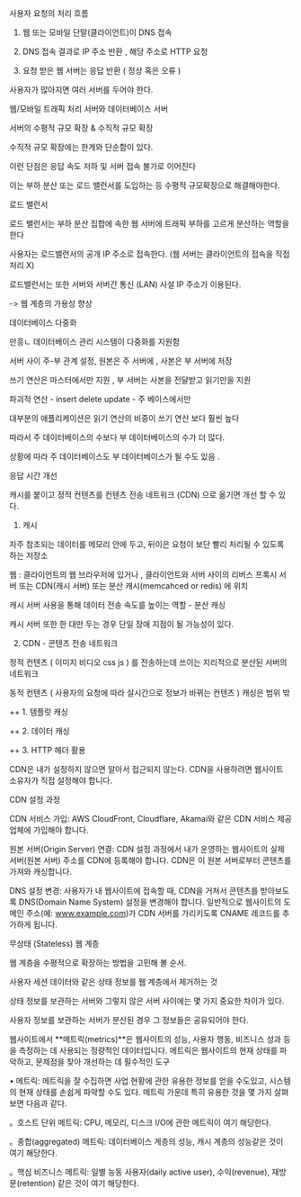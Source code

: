 사용자 요청의 처리 흐름 

1. 웹 또는 모바일 단말(클라이언트)이 DNS 접속

2. DNS 접속 결과로 IP 주소 반환 , 해당 주소로 HTTP 요청 

3. 요청 받은 웹 서버는 응답 반환 ( 정상 혹은 오류 )

사용자가 많아지면 여러 서버를 두어야 한다. 

웹/모바일 트래픽 처리 서버와 데이터베이스 서버


서버의 수평적 규모 확장 & 수직적 규모 확장 


수직적 규모 확장에는 한계와 단순함이 있다.

이런 단점은 응답 속도 저하 및 서버 접속 불가로 이어진다 

이는 부하 분산 또는 로드 밸런서를 도입하는 등 수평적 규모확장으로 해결해야한다. 


로드 밸런서 

로드 밸런서는 부하 분산 집합에 속한 웹 서버에 트래픽 부하를 고르게 분산하는 역할을 한다 

사용자는 로드밸런서의 공개 IP 주소로 접속한다. (웹 서버는 클라이언트의 접속을 직접 처리 X) 

로드밸런서는 또한 서버와 서버간 통신 (LAN) 사설 IP 주소가 이용된다.

-> 웹 계층의 가용성 향상 


데이터베이스 다중화 

만흥ㄴ 데이터베이스 관리 시스템이 다중화를 지원함 

서버 사이 주-부 관계 설정, 원본은 주 서버에 , 사본은 부 서버에 저장 

쓰기 연산은 마스터에서만 지원 , 부 서버는 사본을 전달받고 읽기만을 지원 

파괴적 연산 - insert delete update  - 주 베이스에서만 

대부분의 애플리케이션은 읽기 연산의 비중이 쓰기 연산 보다 훨씬 높다 

따라서 주 데이터베이스의 수보다 부 데이터베이스의 수가 더 많다. 

상황에 따라 주 데이터베이스도 부 데이터베이스가 될 수도 있음 . 


응답 시간 개선 

캐시를 붙이고 정적 컨텐츠를 컨텐츠 전송 네트워크 (CDN) 으로 옮기면 개선 할 수 있다. 

1. 캐시 

자주 참조되는 데이터를 메모리 안에 두고, 뒤이은 요청이 보단 빨리 처리될 수 있도록 하는 저장소 

웹 : 클라이언트의 웹 브라우저에 있거나 , 클라이언트와 서버 사이의 리버스 프록시 서버 또는  CDN(캐시 서버) 또는 분산 캐시(memcahced or redis) 에 위치 

캐시 서버 사용을 통해 데이터 전송 속도를 높이는 역할 - 분산 캐싱 

캐시 서버 또한 한 대만 두는 경우 단일 장애 지점이 될 가능성이 있다. 

2. CDN - 콘텐츠 전송 네트워크 

정적 컨텐츠 ( 이미지 비디오 css js ) 를 전송하는데 쓰이는 지리적으로 분산된 서버의 네트워크 

동적 컨텐츠 ( 사용자의 요청에 따라 실시간으로 정보가 바뀌는 컨텐츠 ) 캐싱은 범위 밖 

++ 1. 템플릿 캐싱 

++ 2. 데이터 캐싱 

++ 3. HTTP 헤더 활용 

CDN은 내가 설정하지 않으면 알아서 접근되지 않는다. CDN을 사용하려면 웹사이트 소유자가 직접 설정해야 합니다.

CDN 설정 과정

CDN 서비스 가입: AWS CloudFront, Cloudflare, Akamai와 같은 CDN 서비스 제공업체에 가입해야 합니다.

원본 서버(Origin Server) 연결: CDN 설정 과정에서 내가 운영하는 웹사이트의 실제 서버(원본 서버) 주소를 CDN에 등록해야 합니다. CDN은 이 원본 서버로부터 콘텐츠를 가져와 캐싱합니다.

DNS 설정 변경: 사용자가 내 웹사이트에 접속할 때, CDN을 거쳐서 콘텐츠를 받아보도록 DNS(Domain Name System) 설정을 변경해야 합니다. 일반적으로 웹사이트의 도메인 주소(예: www.example.com)가 CDN 서버를 가리키도록 CNAME 레코드를 추가하게 됩니다.


무상태 (Stateless) 웹 계층 

웹 계층을 수평적으로 확장하는 방법을 고민해 볼 순서. 

사용자 세션 데이터와 같은 상태 정보를 웹 계층에서 제거하는 것 

상태 정보를 보관하는 서버와 그렇지 않은 서버 사이에는 몇 가지 중요한 차이가 있다. 

사용자 정보를 보관하는 서버가 분산된 경우 그 정보들은 공유되어야 한다. 


웹사이트에서 **메트릭(metrics)**은 웹사이트의 성능, 사용자 행동, 비즈니스 성과 등을 측정하는 데 사용되는 정량적인 데이터입니다. 메트릭은 웹사이트의 현재 상태를 파악하고, 문제점을 찾아 개선하는 데 필수적인 도구

• 메트릭: 메트릭을 잘 수집하면 사업 현황에 관한 유용한 정보를 얻을 수도있고, 시스템의 현재 상태를 손쉽게 파악할 수도 있다. 메트릭 가운데 특히 유용한 것을 몇 가지 살펴보면 다음과 같다.

。호스트 단위 메트릭: CPU, 메모리, 디스크 I/O에 관한 메트릭이 여기 해당한다.

。종합(aggregated) 메트릭: 데이터베이스 계층의 성능, 캐시 계층의 성능같은 것이 여기 해당한다.

。핵심 비즈니스 메트릭: 일별 능동 사용자(daily active user), 수익(revenue), 재방문(retention) 같은 것이 여기 해당한다.
